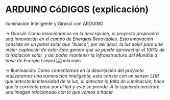 # ARDUINO CóDIGOS (explicación)
Iluminación Inteligente y Girasol con ARDUINO

→ Girasól: *Como mencionamos en la descripción, el proyecto propondrá una innovación en el campo de Energías Renovables. Esta innovación consiste en un panel solar que "busca", por así decir, la luz solar para una mejor captación de esta; Esto genera que se pueda aprovechar el 100% de la radiación solar, y asi poder mantener la infraestructura del Mundial a base de Energía Limpia*
![unknown](https://user-images.githubusercontent.com/77803165/204405743-3443e3aa-8723-4981-88d5-b9d4890cf562.png)



→ Iluminación: *Como comentamos en la descripción del proyecto realizaremos una iluminación inteligente, esta consta con un sensor LDR que detecta la intensidad de la luz, al detectar la falta de iluminación, hace que la corriente pase por el led y este se prenda. A la izquierda mostraré una imagen relacionado con lo que vamos a hacer.*
